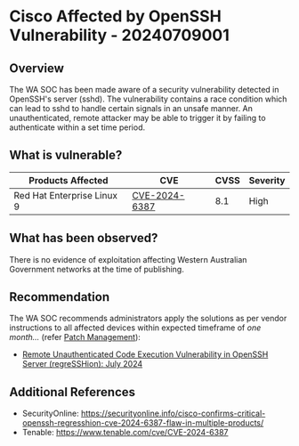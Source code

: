 # Cisco Affected by OpenSSH Vulnerability - 20240709001

## Overview

The WA SOC has been made aware of a security vulnerability detected in OpenSSH's server (sshd). The vulnerability contains a race condition which can lead to sshd to handle certain signals in an unsafe manner. An unauthenticated, remote attacker may be able to trigger it by failing to authenticate within a set time period.

## What is vulnerable?

| Products Affected                                                                                                      | CVE                                                               | CVSS | Severity |
| ---------------------------------------------------------------------------------------------------------------------- | ----------------------------------------------------------------- | ---- | -------- |
| Red Hat Enterprise Linux 9 | [CVE-2024-6387](https://nvd.nist.gov/vuln/detail/CVE-2024-6387) | 8.1  | High     |

## What has been observed?

There is no evidence of exploitation affecting Western Australian Government networks at the time of publishing.

## Recommendation

The WA SOC recommends administrators apply the solutions as per vendor instructions to all affected devices within expected timeframe of *one month...* (refer [Patch Management](../guidelines/patch-management.md)):

- [Remote Unauthenticated Code Execution Vulnerability in OpenSSH Server (regreSSHion): July 2024](https://sec.cloudapps.cisco.com/security/center/content/CiscoSecurityAdvisory/cisco-sa-openssh-rce-2024)

## Additional References

- SecurityOnline: <https://securityonline.info/cisco-confirms-critical-openssh-regresshion-cve-2024-6387-flaw-in-multiple-products/>
- Tenable: https://www.tenable.com/cve/CVE-2024-6387
